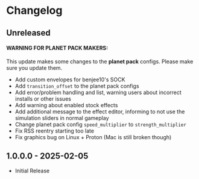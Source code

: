 # Changelog

## Unreleased

#### WARNING FOR PLANET PACK MAKERS:
This update makes some changes to the **planet pack** configs. Please make sure you update them.

* Add custom envelopes for benjee10's SOCK
* Add `transition_offset` to the planet pack configs
* Add error/problem handling and list, warning users about incorrect installs or other issues
* Add warning about enabled stock effects
* Add additional message to the effect editor, informing to not use the simulation sliders in normal gameplay
* Change planet pack config `speed_multiplier` to `strength_multiplier`
* Fix RSS reentry starting too late
* Fix graphics bug on Linux + Proton (Mac is still broken though)

## 1.0.0.0 - 2025-02-05

* Initial Release